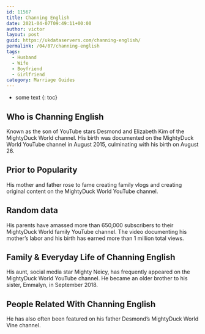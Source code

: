 ```yaml
---
id: 11567
title: Channing English
date: 2021-04-07T09:49:11+00:00
author: victor
layout: post
guid: https://ukdataservers.com/channing-english/
permalink: /04/07/channing-english
tags:
  - Husband
  - Wife
  - Boyfriend
  - Girlfriend
category: Marriage Guides
---
```


* some text
{: toc}


## Who is Channing English



Known as the son of YouTube stars Desmond and Elizabeth Kim of the MightyDuck World channel. His birth was documented on the MightyDuck World YouTube channel in August 2015, culminating with his birth on August 26.

                
                
                
## Prior to Popularity



His mother and father rose to fame creating family vlogs and creating original content on the MightyDuck World YouTube channel.

                
                
                
## Random data



His parents have amassed more than 650,000 subscribers to their MightyDuck World family YouTube channel. The video documenting his mother&#8217;s labor and his birth has earned more than 1 million total views.

                
                
                
## Family & Everyday Life of Channing English



His aunt, social media star Mighty Neicy, has frequently appeared on the MightyDuck World YouTube channel. He became an older brother to his sister, Emmalyn, in September 2018.

                
                
                
## People Related With Channing English



He has also often been featured on his father Desmond&#8217;s MightyDuck World Vine channel.

                
              
            
          
          
          